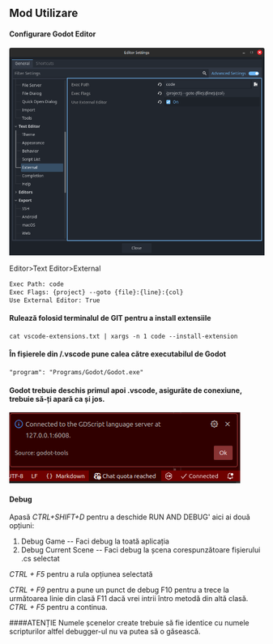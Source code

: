 ## Mod Utilizare


#### Configurare Godot Editor
![alt text](image.png)

Editor>Text Editor>External

```
Exec Path: code
Exec Flags: {project} --goto {file}:{line}:{col}
Use External Editor: True
```

#### Rulează folosid terminalul de GIT pentru a install extensiile
```
cat vscode-extensions.txt | xargs -n 1 code --install-extension
```

#### În fișierele din /.vscode pune calea către executabilul de Godot

```
"program": "Programs/Godot/Godot.exe"
```

#### Godot trebuie deschis primul apoi .vscode, asigurăte de conexiune, trebuie să-ți apară ca și jos. 

![alt text](image-1.png)

#### Debug

Apasă *CTRL+SHIFT+D* pentru a deschide RUN AND DEBUG' aici ai două opțiuni:
1. Debug Game -- Faci debug la toată aplicația 
2. Debug Current Scene -- Faci debug la șcena corespunzătoare fișierului .cs selectat

*CTRL + F5* pentru a rula opțiunea selectată

*CTRL + F9* pentru a pune un punct de debug F10 pentru a trece la următoarea linie din clasă F11 dacă vrei intrii întro metodă din altă clasă.
*CTRL + F5* pentru a continua.

####ATENȚIE 
Numele șcenelor create trebuie să fie identice cu numele scripturilor altfel debugger-ul nu va putea să o găsească.
